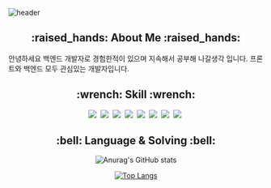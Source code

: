 ![header](https://capsule-render.vercel.app/api?type=soft&text=Younggi%20Git&animation=fadeIn&color=696969&fontColor=DADADA)
<h2 align="center">
  :raised_hands:
  <span>About Me</span>
  :raised_hands:
</h2>
<p>
  안녕하세요 백엔드 개발자로 경험한적이 있으며 지속해서 공부해 나갈생각 입니다.
  프론트와 백엔드 모두 관심있는 개발자입니다.
</p>
<h2 align="center">
  :wrench:
  <span>Skill</span>
  :wrench:
</h2>
<div align="center">
  <img src="https://img.shields.io/badge/html5-DD4B25?style=for-the-badge&logo=html5&logoColor=white">&nbsp
  <img src="https://img.shields.io/badge/CSS3-1572B6?style=for-the-badge&logo=css3&logoColor=white"/>&nbsp
  <img src="https://img.shields.io/badge/javascript-E8D44D?style=for-the-badge&logo=javascript&logoColor=30312E">&nbsp
  <img src="https://img.shields.io/badge/spring-6DB33F?style=for-the-badge&logo=spring&logoColor=white">&nbsp
  <img src="https://img.shields.io/badge/SpringBoot-6DB33F?style=for-the-badge&logo=SpringBoot&logoColor=white"/></a>&nbsp
  <img src="https://img.shields.io/badge/mysql-4479A1?style=for-the-badge&logo=mysql&logoColor=white">&nbsp
  <img src="https://img.shields.io/badge/mariadb-003545?style=for-the-badge&logo=mariadb&logoColor=white">&nbsp
  <img src="https://img.shields.io/badge/React-61DAFB?style=for-the-badge&logo=React&logoColor=black"/>&nbsp
<!--   [![Top Langs](https://github-readme-stats.vercel.app/api/top-langs/?username=younggith&layout=donut-vertical)](https://github.com/younggith/github-readme-stats) -->
</div>
<h2 align="center">
  :bell:
  <span>Language & Solving</span>
  :bell:
</h2>

<!-- [![Solved.ac Profile](http://mazassumnida.wtf/api/v2/generate_badge?boj=dudrl6571)](https://solved.ac/dudrl6571/) -->
<div align="center">
  
  ![Anurag's GitHub stats](https://github-readme-stats.vercel.app/api?username=younggith&show_icons=true&bg_color=cobalt)
</div>
<div align="center">

  [![Top Langs](https://github-readme-stats.vercel.app/api/top-langs/?username=younggith&layout=donut-vertical)](https://github.com/younggith/github-readme-stats)
</div>

